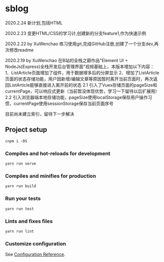 # sblog
2020.2.24
新计划,包括HTML

2020.2.23
变更HTML/CSS的学习计,创建新的分支feature1,作为快速示例

2020.2.22 by XuWenchao
练习使用git,完成GitHub注册,创建了一个分支dev,再次修改readme

2020.2.19 by XuWenchao
在B站的全栈之巅作品"Element UI + NodeJs(Express)全栈开发后台管理界面"视频基础上，本版本增加以下内容：
1、ListArticle页面增加了<el-pagination>组件，用于数据增多后的分屏显示
2、增加了ListArticle页面的状态存储功能，用户因新增/编辑文章等原因暂时离开当前页面时，再次返回ListArticle能够直接进入离开前的状态
2.1 引入了Vuex存储页面的pageSize和currentPage，可以响应式更新（当前暂没体现优势，学习一下留待以后扩展用）
2.2 引入浏览器端本地存储功能，pageSize使用localStorage保存用户操作习惯，currentPage使用sessionStorage保存当前页面序号

目前尚未建立索引，留待下一步解决

## Project setup
```
cnpm i -DS
```

### Compiles and hot-reloads for development
```
yarn run serve
```

### Compiles and minifies for production
```
yarn run build
```

### Run your tests
```
yarn run test
```

### Lints and fixes files
```
yarn run lint
```

### Customize configuration
See [Configuration Reference](https://cli.vuejs.org/config/).
